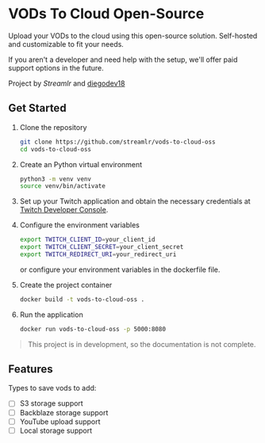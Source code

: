# VODs To Cloud Open-Source

Upload your VODs to the cloud using this open-source solution. Self-hosted and customizable to fit your needs.

If you aren't a developer and need help with the setup, we'll offer paid support options in the future.

Project by _Streamlr_ and [diegodev18](https://diego18.pro)

## Get Started

1. Clone the repository

    ```bash
    git clone https://github.com/streamlr/vods-to-cloud-oss
    cd vods-to-cloud-oss
    ```

2. Create an Python virtual environment

    ```bash
    python3 -m venv venv
    source venv/bin/activate
    ```

3. Set up your Twitch application and obtain the necessary credentials at [Twitch Developer Console](https://dev.twitch.tv/console/apps).

4. Configure the environment variables

    ```bash
    export TWITCH_CLIENT_ID=your_client_id
    export TWITCH_CLIENT_SECRET=your_client_secret
    export TWITCH_REDIRECT_URI=your_redirect_uri
    ```

    or configure your environment variables in the dockerfile file.

5. Create the project container

    ```bash
    docker build -t vods-to-cloud-oss .
    ```

6. Run the application

    ```bash
    docker run vods-to-cloud-oss -p 5000:8080
    ```

> This project is in development, so the documentation is not complete.

## Features

Types to save vods to add:

- [ ] S3 storage support
- [ ] Backblaze storage support
- [ ] YouTube upload support
- [ ] Local storage support
